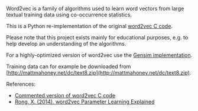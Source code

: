 
Word2vec is a family of algorithms used to learn word vectors from large textual training data using co-occurrence statistics.

This is a Python re-implementation of the original [word2vec C code](https://github.com/tmikolov/word2vec).

Please note that this project exists mainly for educational purposes, e.g. to help develop an understanding of the algorithms.

For a highly-optimized version of word2vec use the [Gensim implementation](https://radimrehurek.com/gensim/models/word2vec.html).

Training data can for example be downloaded from [http://mattmahoney.net/dc/text8.zip](http://mattmahoney.net/dc/text8.zip).

References:
- [Commented version of word2vec C code](https://github.com/chrisjmccormick/word2vec_commented)
- [Rong, X. (2014). word2vec Parameter Learning Explained](https://arxiv.org/abs/1411.2738)
